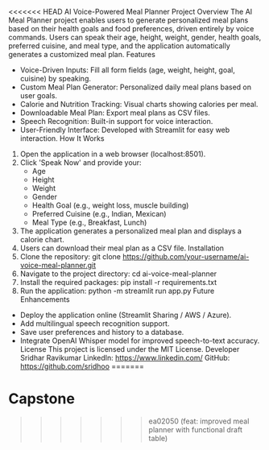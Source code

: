 <<<<<<< HEAD
AI Voice-Powered Meal Planner
Project Overview
The AI Meal Planner project enables users to generate personalized meal plans based on their health goals and food preferences, driven entirely by voice commands. Users can speak their age, height, weight, gender, health goals, preferred cuisine, and meal type, and the application automatically generates a customized meal plan.
Features
- Voice-Driven Inputs: Fill all form fields (age, weight, height, goal, cuisine) by speaking.
- Custom Meal Plan Generator: Personalized daily meal plans based on user goals.
- Calorie and Nutrition Tracking: Visual charts showing calories per meal.
- Downloadable Meal Plan: Export meal plans as CSV files.
- Speech Recognition: Built-in support for voice interaction.
- User-Friendly Interface: Developed with Streamlit for easy web interaction.
How It Works
1. Open the application in a web browser (localhost:8501).
2. Click 'Speak Now' and provide your:
   - Age
   - Height
   - Weight
   - Gender
   - Health Goal (e.g., weight loss, muscle building)
   - Preferred Cuisine (e.g., Indian, Mexican)
   - Meal Type (e.g., Breakfast, Lunch)
3. The application generates a personalized meal plan and displays a calorie chart.
4. Users can download their meal plan as a CSV file.
Installation
1. Clone the repository:
   git clone https://github.com/your-username/ai-voice-meal-planner.git
2. Navigate to the project directory:
   cd ai-voice-meal-planner
3. Install the required packages:
   pip install -r requirements.txt
4. Run the application:
   python -m streamlit run app.py
Future Enhancements
- Deploy the application online (Streamlit Sharing / AWS / Azure).
- Add multilingual speech recognition support.
- Save user preferences and history to a database.
- Integrate OpenAI Whisper model for improved speech-to-text accuracy.
License
This project is licensed under the MIT License.
Developer
Sridhar Ravikumar
LinkedIn: https://www.linkedin.com/
GitHub: https://github.com/sridhoo
=======
# Capstone
>>>>>>> ea02050 (feat: improved meal planner with functional draft table)
